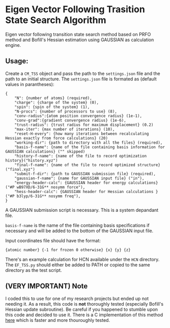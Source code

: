 # Eigen Vector Following Trasition State Search Algorithm
Eigen vector following transition state search method based on PRFO method and Bofill's Hessian estimation using GAUSSIAN as calculation engine.

## Usage:
Create a `CM_TSS` object and pass the path to the `settings.json` file and the path to an initial structure. The `settings.json` file is formated as (default values in parantheses):
```
{
    "N": {number of atoms} (required),
    "charge": {charge of the system} (0),
    "spin": {spin of the system} (1),
    "N-procs": {number of processors to use} (8),
    "conv-radius":{atom position convergence radius} (1e-1),
    "conv-grad":{gradient convergence radius} (1e-6),
    "trust-radius": {trust radius for maximum displacement} (0.2)
    "max-iter": {max number of iterations} (10),
    "reset-H-every": {how many iterations between recalculating Hessian exactly from force calculations} (20)
    "working-dir": {path to directory with all the files} (required),
    "basis-f-name": {name of the file containing basis information for GAUSSIAN calculations} ("" skipped)
    "history-f-name": {name of the file to record optimization history}("history.xyz")
    "final-f-name": {name of the file to record optimized structure}("final.xyz")
    "submit-f-dir": {path to GAUSSIAN submission file} (required),
    "gaussian-f-name": {name for GAUSSIAN input file} ("in"), 
    "energy-header-calc": {GAUSSIAN header for energy calculations} ("#P wB97XD/6-31G** nosymm force"),
    "hess-header-calc": {GAUSSIAN header for Hessian calculations } ("#P b3lyp/6-31G** nosymm freq"),
}
```
A GAUSSIAN submission script is necessary. This is a system depandant file.

`basis-f-name` is the name of the file containing basis specifications if necessary and will be added to the bottom of the GAUSSIAN input file.

Input coordinates file should have the format:
```
{atomic number} {-1 for frozen 0 otherwise} {x} {y} {z}
```

There's an example calculation for HCN available under the `HCN` directory. The `EF_TSS.py` should either be added to PATH or copied to the same directory as the test script.

## (__VERY IMPORTANT__) Note
I coded this to use for one of my research projects but ended up not needing it. As a result, this code is __not__ thoroughly tested (especially Bofill's Hessian update subroutine). Be careful if you happened to stumble upon this code and decided to use it. There is a C implementation of this method [here](https://gitlab.engr.illinois.edu/double-dagger/ef-tss) which is faster and more thouroughly tested.
